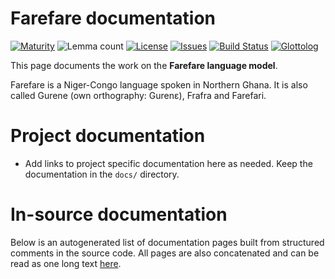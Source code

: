 # Farefare documentation

[![Maturity](https://img.shields.io/endpoint?url=https%3A%2F%2Fraw.githubusercontent.com%2Fgiellalt%2Flang-gur%2Fgh-pages%2Fmaturity.json)](https://giellalt.github.io/MaturityClassification.html)
![Lemma count](https://img.shields.io/endpoint?url=https%3A%2F%2Fraw.githubusercontent.com%2Fgiellalt%2Flang-gur%2Fgh-pages%2Flemmacount.json)
[![License](https://img.shields.io/github/license/giellalt/lang-gur)](https://github.com/giellalt/lang-gur/blob/main/LICENSE)
[![Issues](https://img.shields.io/github/issues/giellalt/lang-gur)](https://github.com/giellalt/lang-gur/issues)
[![Build Status](https://builds.giellalt.org/api/badge/lang-gur?label=CI)](https://builds.giellalt.org/pipelines/lang-gur/builds/latest)
[![Glottolog](https://img.shields.io/badge/Glottolog-green)](https://glottolog.org/resource/languoid/id/fare1241)

This page documents the work on the **Farefare language model**. 

Farefare is a Niger-Congo language spoken in Northern Ghana. It is also called Gurene (own orthography: Gurenɛ), Frafra and Farefari.

# Project documentation

* Add links to project specific documentation here as needed. Keep the documentation in the `docs/` directory.

# In-source documentation

Below is an autogenerated list of documentation pages built from structured comments in the source code. All pages are also concatenated and can be read as one long text [here](gur.md).
